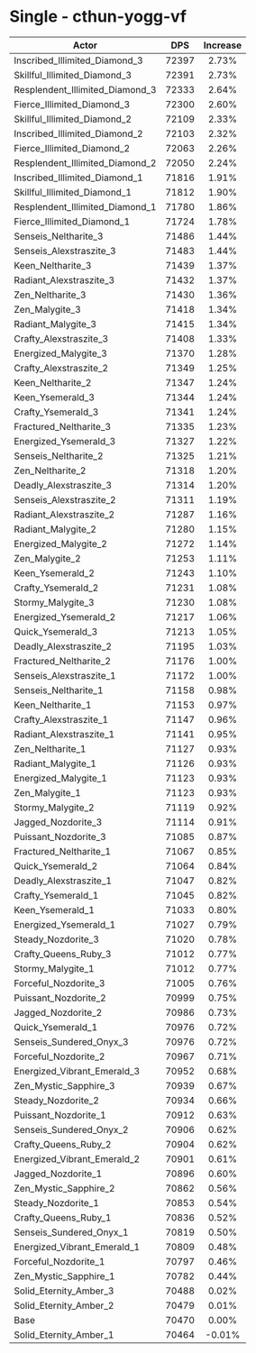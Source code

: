 # Single - cthun-yogg-vf
| Actor | DPS | Increase |
|---|:---:|:---:|
|Inscribed_Illimited_Diamond_3|72397|2.73%|
|Skillful_Illimited_Diamond_3|72391|2.73%|
|Resplendent_Illimited_Diamond_3|72333|2.64%|
|Fierce_Illimited_Diamond_3|72300|2.60%|
|Skillful_Illimited_Diamond_2|72109|2.33%|
|Inscribed_Illimited_Diamond_2|72103|2.32%|
|Fierce_Illimited_Diamond_2|72063|2.26%|
|Resplendent_Illimited_Diamond_2|72050|2.24%|
|Inscribed_Illimited_Diamond_1|71816|1.91%|
|Skillful_Illimited_Diamond_1|71812|1.90%|
|Resplendent_Illimited_Diamond_1|71780|1.86%|
|Fierce_Illimited_Diamond_1|71724|1.78%|
|Senseis_Neltharite_3|71486|1.44%|
|Senseis_Alexstraszite_3|71483|1.44%|
|Keen_Neltharite_3|71439|1.37%|
|Radiant_Alexstraszite_3|71432|1.37%|
|Zen_Neltharite_3|71430|1.36%|
|Zen_Malygite_3|71418|1.34%|
|Radiant_Malygite_3|71415|1.34%|
|Crafty_Alexstraszite_3|71408|1.33%|
|Energized_Malygite_3|71370|1.28%|
|Crafty_Alexstraszite_2|71349|1.25%|
|Keen_Neltharite_2|71347|1.24%|
|Keen_Ysemerald_3|71344|1.24%|
|Crafty_Ysemerald_3|71341|1.24%|
|Fractured_Neltharite_3|71335|1.23%|
|Energized_Ysemerald_3|71327|1.22%|
|Senseis_Neltharite_2|71325|1.21%|
|Zen_Neltharite_2|71318|1.20%|
|Deadly_Alexstraszite_3|71314|1.20%|
|Senseis_Alexstraszite_2|71311|1.19%|
|Radiant_Alexstraszite_2|71287|1.16%|
|Radiant_Malygite_2|71280|1.15%|
|Energized_Malygite_2|71272|1.14%|
|Zen_Malygite_2|71253|1.11%|
|Keen_Ysemerald_2|71243|1.10%|
|Crafty_Ysemerald_2|71231|1.08%|
|Stormy_Malygite_3|71230|1.08%|
|Energized_Ysemerald_2|71217|1.06%|
|Quick_Ysemerald_3|71213|1.05%|
|Deadly_Alexstraszite_2|71195|1.03%|
|Fractured_Neltharite_2|71176|1.00%|
|Senseis_Alexstraszite_1|71172|1.00%|
|Senseis_Neltharite_1|71158|0.98%|
|Keen_Neltharite_1|71153|0.97%|
|Crafty_Alexstraszite_1|71147|0.96%|
|Radiant_Alexstraszite_1|71141|0.95%|
|Zen_Neltharite_1|71127|0.93%|
|Radiant_Malygite_1|71126|0.93%|
|Energized_Malygite_1|71123|0.93%|
|Zen_Malygite_1|71123|0.93%|
|Stormy_Malygite_2|71119|0.92%|
|Jagged_Nozdorite_3|71114|0.91%|
|Puissant_Nozdorite_3|71085|0.87%|
|Fractured_Neltharite_1|71067|0.85%|
|Quick_Ysemerald_2|71064|0.84%|
|Deadly_Alexstraszite_1|71047|0.82%|
|Crafty_Ysemerald_1|71045|0.82%|
|Keen_Ysemerald_1|71033|0.80%|
|Energized_Ysemerald_1|71027|0.79%|
|Steady_Nozdorite_3|71020|0.78%|
|Crafty_Queens_Ruby_3|71012|0.77%|
|Stormy_Malygite_1|71012|0.77%|
|Forceful_Nozdorite_3|71005|0.76%|
|Puissant_Nozdorite_2|70999|0.75%|
|Jagged_Nozdorite_2|70986|0.73%|
|Quick_Ysemerald_1|70976|0.72%|
|Senseis_Sundered_Onyx_3|70976|0.72%|
|Forceful_Nozdorite_2|70967|0.71%|
|Energized_Vibrant_Emerald_3|70952|0.68%|
|Zen_Mystic_Sapphire_3|70939|0.67%|
|Steady_Nozdorite_2|70934|0.66%|
|Puissant_Nozdorite_1|70912|0.63%|
|Senseis_Sundered_Onyx_2|70906|0.62%|
|Crafty_Queens_Ruby_2|70904|0.62%|
|Energized_Vibrant_Emerald_2|70901|0.61%|
|Jagged_Nozdorite_1|70896|0.60%|
|Zen_Mystic_Sapphire_2|70862|0.56%|
|Steady_Nozdorite_1|70853|0.54%|
|Crafty_Queens_Ruby_1|70836|0.52%|
|Senseis_Sundered_Onyx_1|70819|0.50%|
|Energized_Vibrant_Emerald_1|70809|0.48%|
|Forceful_Nozdorite_1|70797|0.46%|
|Zen_Mystic_Sapphire_1|70782|0.44%|
|Solid_Eternity_Amber_3|70488|0.02%|
|Solid_Eternity_Amber_2|70479|0.01%|
|Base|70470|0.00%|
|Solid_Eternity_Amber_1|70464|-0.01%|
